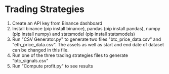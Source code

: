 # Trading Strategies

1. Create an API key from Binance dashboard
2. Install binance (pip install binance), pandas (pip install pandas), numpy (pip install numpy) and statsmodel (pip install statsmodels)
3. Run "CSV Generator.py" to generate two files "btc_price_data.csv" and "eth_price_data.csv". The assets as well as start and end date of dataset can be changed in this file.
4. Run one of the three trading strategies files to generate "btc_signals.csv"
5. Run "Compute profit.py" to see results
